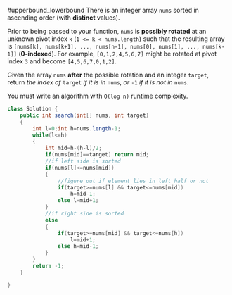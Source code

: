 
#upperbound_lowerbound 
There is an integer array `nums` sorted in ascending order (with **distinct** values).

Prior to being passed to your function, `nums` is **possibly rotated** at an unknown pivot index `k` (`1 <= k < nums.length`) such that the resulting array is `[nums[k], nums[k+1], ..., nums[n-1], nums[0], nums[1], ..., nums[k-1]]` (**0-indexed**). For example, `[0,1,2,4,5,6,7]` might be rotated at pivot index `3` and become `[4,5,6,7,0,1,2]`.

Given the array `nums` **after** the possible rotation and an integer `target`, return _the index of_ `target` _if it is in_ `nums`_, or_ `-1` _if it is not in_ `nums`.

You must write an algorithm with `O(log n)` runtime complexity.

```java
class Solution {
    public int search(int[] nums, int target) 
    {
        int l=0;int h=nums.length-1;
        while(l<=h)
        {
            int mid=h-(h-l)/2;
            if(nums[mid]==target) return mid;
            //if left side is sorted
            if(nums[l]<=nums[mid])
            {
                //figure out if element lies in left half or not 
                if(target>=nums[l] && target<=nums[mid])
                    h=mid-1;
                else l=mid+1;
            }
            //if right side is sorted 
            else
            {
                if(target>=nums[mid] && target<=nums[h])
                    l=mid+1;
                else h=mid-1;
            }
        }
        return -1;
    }

}
```
